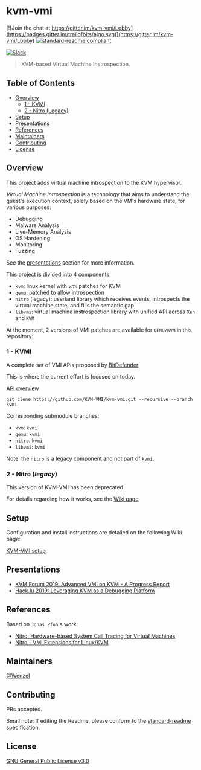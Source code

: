# kvm-vmi

[![Join the chat at https://gitter.im/kvm-vmi/Lobby](https://badges.gitter.im/trailofbits/algo.svg)](https://gitter.im/kvm-vmi/Lobby)
[![standard-readme compliant](https://img.shields.io/badge/readme%20style-standard-brightgreen.svg?style=flat-square)](https://github.com/RichardLitt/standard-readme)

[![Slack](https://maxcdn.icons8.com/Color/PNG/48/Mobile/slack-48.png)](https://kvm-vmi.slack.com)

> KVM-based Virtual Machine Instrospection.

## Table of Contents

- [Overview](#overview)
    - [1 - KVMI](#1---kvmi)
    - [2 - Nitro (Legacy)](#2---nitro-legacy)
- [Setup](#setup)
- [Presentations](#presentations)
- [References](#references)
- [Maintainers](#maintainers)
- [Contributing](#contributing)
- [License](#license)

## Overview

This project adds virtual machine introspection to the KVM hypervisor.

_Virtual Machine Introspection_ is a technology that aims to understand the guest's execution context, solely based on the VM's hardware state, for various purposes:

- Debugging
- Malware Analysis
- Live-Memory Analysis
- OS Hardening
- Monitoring
- Fuzzing

See the [presentations](#presentations) section for more information.

This project is divided into 4 components:
- `kvm`: linux kernel with _vmi_ patches for KVM
- `qemu`: patched to allow introspection
- `nitro` (legacy): userland library which receives events, introspects the virtual
  machine state, and fills the semantic gap
- `libvmi`: virtual machine instrospection library with unified API
  across `Xen` and `KVM`

At the moment, 2 versions of VMI patches are available for `QEMU/KVM`
in this repository:

### 1 - KVMI

A complete set of VMI APIs proposed by [BitDefender](https://www.google.com/search?num=30&ei=fgH_W7mlKM39kwWpm7bQDQ&q=%22Guest+introspection%22+kvm+mailing+list&oq=%22Guest+introspection%22+kvm+mailing+list&gs_l=psy-ab.3...7670.8338..8580...0.0..0.187.187.0j1......0....1..gws-wiz.JoHSDKkCu_0)

This is where the current effort is focused on today.

[API overview](https://github.com/KVM-VMI/kvm/blob/528c2680bec46e9603126eec6506bc5da71d297b/tools/kvm/kvmi/include/kvmi/libkvmi.h)

~~~
git clone https://github.com/KVM-VMI/kvm-vmi.git --recursive --branch kvmi
~~~

Corresponding submodule branches:
- `kvm`: `kvmi`
- `qemu`: `kvmi`
- `nitro`: `kvmi`
- `libvmi`: `kvmi`

Note: the `nitro` is a legacy component and not part of `kvmi`.

### 2 - Nitro (_legacy_)

This version of KVM-VMI has been deprecated.

For details regarding how it works, see the [Wiki page](https://github.com/KVM-VMI/kvm-vmi/wiki/Nitro-details-(legacy))

## Setup

Configuration and install instructions are detailed on the following Wiki page:

[KVM-VMI setup](https://github.com/KVM-VMI/kvm-vmi/wiki/KVM-VMI-setup)

## Presentations

- [KVM Forum 2019: Advanced VMI on KVM - A Progress Report](https://static.sched.com/hosted_files/kvmforum2019/f6/Advanced%20VMI%20on%20KVM%3A%20A%20progress%20Report.pdf)
- [Hack.lu 2019: Leveraging KVM as a Debugging Platform](https://drive.google.com/file/d/1nFoCM62BWKSz2TKhNkrOjVwD8gP51VGK/view?usp=sharing)

## References

Based on `Jonas Pfoh`'s work:
- [Nitro: Hardware-based System Call Tracing for Virtual Machines](https://www.sec.in.tum.de/assets/staff/pfoh/PfohSchneider2011a.pdf)
- [Nitro - VMI Extensions for Linux/KVM](http://nitro.pfoh.net/)

## Maintainers

[@Wenzel](https://github.com/Wenzel)

## Contributing

PRs accepted.

Small note: If editing the Readme, please conform to the [standard-readme](https://github.com/RichardLitt/standard-readme) specification.

## License

[GNU General Public License v3.0](https://github.com/KVM-VMI/kvm-vmi/blob/master/LICENSE)
